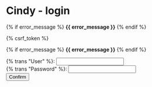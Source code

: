 Cindy - login
=============

{% if error_message %}
**{{ error_message }}**
{% endif %}

<form action="{% url 'sui_hei:login' %}" method="post">
{% csrf_token %}
<p>{% if error_message %} <strong>{{ error_message }}</strong> {% endif %}</p>
<label>{% trans "User" %}</label>: <input type="text" name="name" id="name" /><br />
<label>{% trans "Password" %}</label>: <input type="password" name="password" id="password" /><br />
<input type="submit" value="Confirm" />
</form>
